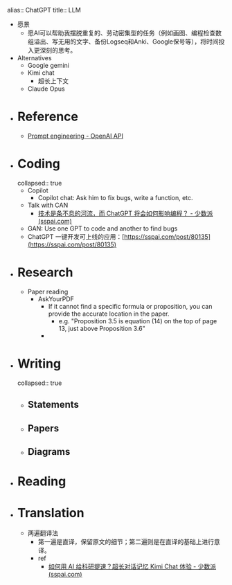 alias:: ChatGPT
title:: LLM

- 愿景
	- 愿AI可以帮助我摆脱重复的、劳动密集型的任务（例如画图、编程检查数组溢出、写无用的文字、备份Logseq和Anki、Google保号等），将时间投入更深刻的思考。
- Alternatives
	- Google gemini
	- Kimi chat
		- 超长上下文
	- Claude Opus
- # Reference
	- [Prompt engineering - OpenAI API](https://platform.openai.com/docs/guides/prompt-engineering/six-strategies-for-getting-better-results)
- # Coding
  collapsed:: true
	- Copilot
		- Copilot chat: Ask him to fix bugs, write a function, etc.
	- Talk with CAN
		- [技术是条不息的河流，而 ChatGPT 将会如何影响编程？ - 少数派 (sspai.com)](https://sspai.com/post/84803)
	- GAN: Use one GPT to code and another to find bugs
	- ChatGPT 一键开发可上线的应用：[https://sspai.com/post/80135](https://sspai.com/post/80135)
- # Research
	- Paper reading
		- AskYourPDF
			- If it cannot find a specific formula or proposition, you can provide the accurate location in the paper.
				- e.g. "Proposition 3.5 is equation (14) on the top of page 13, just above Proposition 3.6"
			-
- # Writing
  collapsed:: true
	- ## Statements
	- ## Papers
	- ## Diagrams
- # Reading
- # Translation
	- 两遍翻译法
		- 第一遍是直译，保留原文的细节；第二遍则是在直译的基础上进行意译。
		- ref
			- [如何用 AI 给科研提速？超长对话记忆 Kimi Chat 体验 - 少数派 (sspai.com)](https://sspai.com/post/85687)